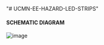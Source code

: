 "# UCMN-EE-HAZARD-LED-STRIPS"

#### SCHEMATIC DIAGRAM
![image](https://github.com/user-attachments/assets/ce45426f-dc1b-4cdf-8a5b-6de4c94f6f09)

